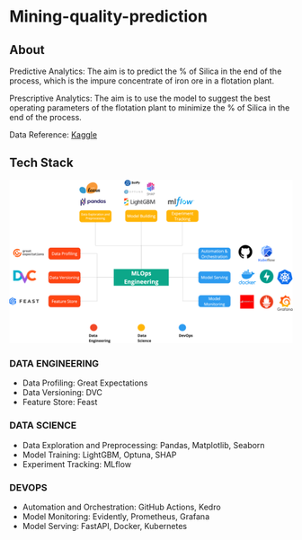 # Mining-quality-prediction

## About
Predictive Analytics: The aim is to predict the % of Silica in the end of the process, which is the impure concentrate of iron ore in a flotation plant. 

Prescriptive Analytics: The aim is to use the model to suggest the best operating parameters of the flotation plant to minimize the % of Silica in the end of the process.

Data Reference: [Kaggle](https://www.kaggle.com/edumagalhaes/quality-prediction-in-a-mining-process)

## Tech Stack
![Tech Stack](images/tech_stack.png)

### DATA ENGINEERING
- Data Profiling: Great Expectations
- Data Versioning: DVC
- Feature Store: Feast


### DATA SCIENCE
- Data Exploration and Preprocessing: Pandas, Matplotlib, Seaborn
- Model Training: LightGBM, Optuna, SHAP
- Experiment Tracking: MLflow


### DEVOPS
- Automation and Orchestration: GitHub Actions, Kedro
- Model Monitoring: Evidently, Prometheus, Grafana
- Model Serving: FastAPI, Docker, Kubernetes